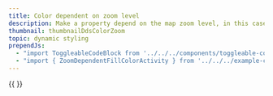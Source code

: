 ```yaml
---
title: Color dependent on zoom level
description: Make a property depend on the map zoom level, in this case, the water layers fill color.
thumbnail: thumbnailDdsColorZoom
topic: dynamic styling
prependJs:
  - "import ToggleableCodeBlock from '../../../components/toggleable-code-block'"
  - "import { ZoomDependentFillColorActivity } from '../../../example-code/ZoomDependentFillColorActivity.js'"
---
```


<!-- Any notes about this example would go here.  -->

{{
  <ToggleableCodeBlock 
    codeSnippet={ZoomDependentFillColorActivity}
  />
}}
